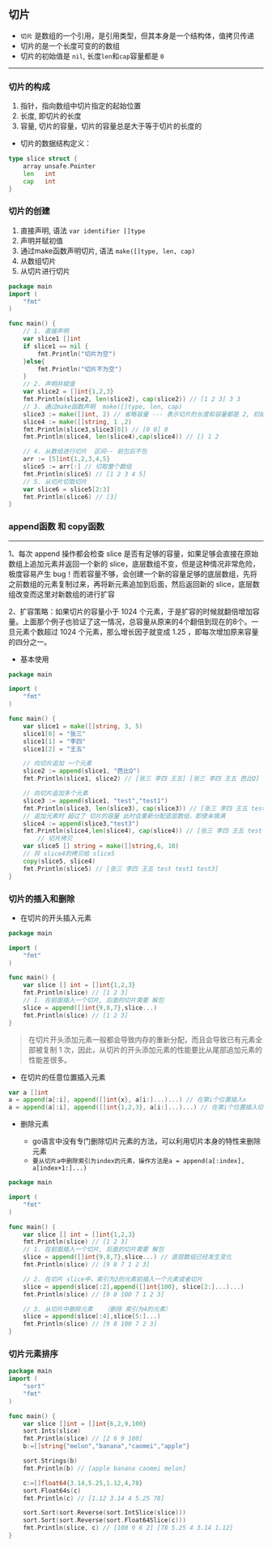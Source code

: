 ## 切片
- `切片` 是数组的一个引用，是引用类型，但其本身是一个结构体，值拷贝传递
- 切片的是一个长度可变的的数组
- 切片的初始值是 `nil`, 长度`len`和`cap`容量都是 `0`

---

### 切片的构成
1. 指针，指向数组中切片指定的起始位置
2. 长度, 即切片的长度
3. 容量, 切片的容量，切片的容量总是大于等于切片的长度的

- 切片的数据结构定义：
```go
type slice struct {
    array unsafe.Pointer
    len   int
    cap   int
}
```

### 切片的创建
1. 直接声明, 语法 `var identifier []type`
2. 声明并赋初值
3. 通过make函数声明切片, 语法 `make([]type, len, cap)`
4. 从数组切片
5. 从切片进行切片 

```go
package main
import (
	"fmt"
)

func main() {
	// 1. 直接声明
	var slice1 []int
	if slice1 == nil {
		fmt.Println("切片为空")
	}else{
		fmt.Println("切片不为空")
	}
	// 2. 声明并赋值
	var slice2 = []int{1,2,3}
	fmt.Println(slice2, len(slice2), cap(slice2)) // [1 2 3] 3 3
	// 3. 通过make函数声明  make([]type, len, cap)
	slice3 := make([]int, 2) // 省略容量 --- 表示切片的长度和容量都是 2, 初始值为 0
	slice4 := make([]string, 1 ,2)
	fmt.Println(slice3,slice3[0]) // [0 0] 0
	fmt.Println(slice4, len(slice4),cap(slice4)) // [] 1 2

	// 4. 从数组进行切片  区间-- 前包后不包
	arr := [5]int{1,2,3,4,5}
	slice5 := arr[:] // 切取整个数组
	fmt.Println(slice5) // [1 2 3 4 5]
	// 5. 从切片切取切片
	var slice6 = slice5[2:3]
	fmt.Println(slice6) // [3]
}
```

### append函数 和 copy函数

--- 
1、每次 append 操作都会检查 slice 是否有足够的容量，如果足够会直接在原始数组上追加元素并返回一个新的 slice，底层数组不变，但是这种情况非常危险，极度容易产生 bug！而若容量不够，会创建一个新的容量足够的底层数组，先将之前数组的元素复制过来，再将新元素追加到后面，然后返回新的 slice，底层数组改变而这里对新数组的进行扩容

2、扩容策略：如果切片的容量小于 1024 个元素，于是扩容的时候就翻倍增加容量。上面那个例子也验证了这一情况，总容量从原来的4个翻倍到现在的8个。一旦元素个数超过 1024 个元素，那么增长因子就变成 1.25 ，即每次增加原来容量的四分之一。

- 基本使用

```go
package main

import (
    "fmt"
)

func main() {
   	var slice1 = make([]string, 3, 5)
	slice1[0] = "张三"
	slice1[1] = "李四"
	slice1[2] = "王五"

	// 向切片追加 一个元素
	slice2 := append(slice1, "芭比Q")
	fmt.Println(slice1, slice2) // [张三 李四 王五] [张三 李四 王五 芭比Q]

	// 向切片追加多个元素
	slice3 := append(slice1, "test","test1")
	fmt.Println(slice3, len(slice3), cap(slice3)) // [张三 李四 王五 test test1] 5 5
	// 追加元素时 超过了 切片的容量 此时会重新分配底层数组，即使未填满
	slice4 := append(slice3,"test3")
	fmt.Println(slice4,len(slice4), cap(slice4)) // [张三 李四 王五 test test1 test3] 6 10
    	// 切片拷贝
	var slice5 [] string = make([]string,6, 10)
	// 将 slice4的拷贝给 slice5
	copy(slice5, slice4)
	fmt.Println(slice5) // [张三 李四 王五 test test1 test3]
}
```

### 切片的插入和删除

- 在切片的开头插入元素

```go
package main

import (
	"fmt"
)

func main() {
	var slice [] int = []int{1,2,3}
	fmt.Println(slice) // [1 2 3]
	// 1. 在前面插入一个切片, 后面的切片需要 解包
	slice = append([]int{9,8,7},slice...)
	fmt.Println(slice) // [1 2 3]
}
```
> 在切片开头添加元素一般都会导致内存的重新分配，而且会导致已有元素全部被复制 1 次，因此，从切片的开头添加元素的性能要比从尾部追加元素的性能差很多。

- 在切片的任意位置插入元素

```go
var a []int
a = append(a[:i], append([]int{x}, a[i:]...)...) // 在第i个位置插入x
a = append(a[:i], append([]int{1,2,3}, a[i:]...)...) // 在第i个位置插入切片
```

- 删除元素

  + go语言中没有专门删除切片元素的方法，可以利用切片本身的特性来删除元素
  + `要从切片a中删除索引为index的元素，操作方法是a = append(a[:index], a[index+1:]...)`


```go
package main

import (
	"fmt"
)

func main() {
	var slice [] int = []int{1,2,3}
	fmt.Println(slice) // [1 2 3]
	// 1. 在前面插入一个切片, 后面的切片需要 解包
	slice = append([]int{9,8,7},slice...) // 底层数组已经发生变化
	fmt.Println(slice) // [9 8 7 1 2 3]

	// 2. 在切片 slice中，索引为2的元素前插入一个元素或者切片
	slice = append(slice[:2],append([]int{100}, slice[2:]...)...)
	fmt.Println(slice) // [9 8 100 7 1 2 3]

	// 3. 从切片中删除元素   （删除 索引为4的元素）
	slice = append(slice[:4],slice[5:]...)
	fmt.Println(slice) // [9 8 100 7 2 3]
}
```

### 切片元素排序

```go
package main
import (
	"sort"
	"fmt"
)

func main() {
	var slice []int = []int{6,2,9,100}
	sort.Ints(slice)
	fmt.Println(slice) // [2 6 9 100]
	b:=[]string{"melon","banana","caomei","apple"}

	sort.Strings(b)
	fmt.Println(b) // [apple banana caomei melon]

	c:=[]float64{3.14,5.25,1.12,4,78}
	sort.Float64s(c)
	fmt.Println(c) // [1.12 3.14 4 5.25 78]

	sort.Sort(sort.Reverse(sort.IntSlice(slice)))
	sort.Sort(sort.Reverse(sort.Float64Slice(c)))
	fmt.Println(slice, c) // [100 9 6 2] [78 5.25 4 3.14 1.12]
}
```
